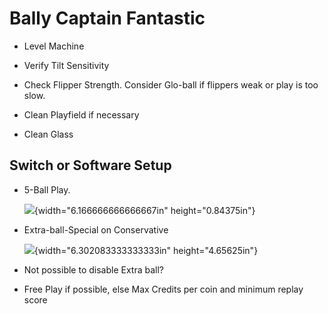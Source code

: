 # Bally Captain Fantastic

-   Level Machine

-   Verify Tilt Sensitivity

-   Check Flipper Strength. Consider Glo-ball if flippers weak or play is too slow.

-   Clean Playfield if necessary

-   Clean Glass

## Switch or Software Setup

-   5-Ball Play.

    ![](media/image1.png){width="6.166666666666667in" height="0.84375in"}

-   Extra-ball-Special on Conservative

    ![](media/image2.png){width="6.302083333333333in" height="4.65625in"}

-   Not possible to disable Extra ball?

-   Free Play if possible, else Max Credits per coin and minimum replay score
